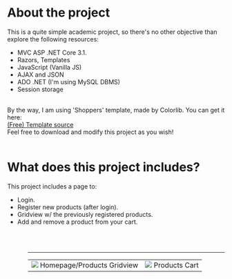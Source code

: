 # About the project

This is a quite simple academic project, so there's no other objective than explore the following resources:<br/>
<ul>
  <li> MVC ASP .NET Core 3.1. </li>
  <li> Razors, Templates </li> 
  <li> JavaScript (Vanilla JS)</li>
  <li> AJAX and JSON </li>
  <li> ADO .NET (I'm using MySQL DBMS) </li>
  <li> Session storage</li>
</ul>  

<br/>
By the way, I am using 'Shoppers' template, made by Colorlib. You can get it here: 
<br/><a href="https://colorlib.com/wp/template/shoppers/"> (Free) Template source </a>

<br/>
Feel free to download and modify this project as you wish!
<br/>
<br/>


# What does this project includes?

This project includes a page to:
<ul>
  <li> Login. </li>
  <li> Register new products (after login). </li>
  <li> Gridview w/ the previously registered products. </li>
  <li> Add and remove a product from your cart. </li>
<ul>



</br><br/>
<hr/>
<table>
  <tr>
    <td><img src="https://i.imgur.com/wH5dR5S.png"> Homepage/Products Gridview </td>
    <td><img src="https://i.imgur.com/vxLIJsJ.png"> Products Cart </td>
  </tr>
</table>
